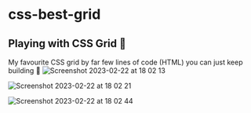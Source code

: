 # css-best-grid

## Playing with CSS Grid 📲

My favourite CSS grid by far few lines of code (HTML)
you can just keep building 🏪
![Screenshot 2023-02-22 at 18 02 13](https://user-images.githubusercontent.com/125808990/220720224-1daa1dd7-2f67-4381-be77-5b81859c972d.png)


![Screenshot 2023-02-22 at 18 02 21](https://user-images.githubusercontent.com/125808990/220720252-dcd6589f-6284-4ecb-8211-06efc35b6c2f.png)


![Screenshot 2023-02-22 at 18 02 44](https://user-images.githubusercontent.com/125808990/220720285-115b036b-200f-4112-9a27-45b0d2615ee3.png)
